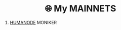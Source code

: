 <h1 align="center">🌐 My MAINNETS </h1>

1. [HUMANODE](https://telemetry.humanode.io/#list/0xc56fa32442b2dad76f214b3ae07998e4ca09736e4813724bfb0717caae2c8bee) MONIKER <SINNER>
